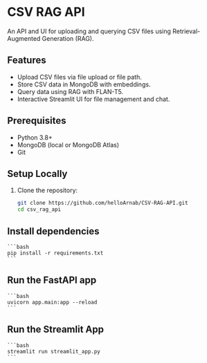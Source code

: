 # CSV RAG API

An API and UI for uploading and querying CSV files using Retrieval-Augmented Generation (RAG).

## Features
- Upload CSV files via file upload or file path.
- Store CSV data in MongoDB with embeddings.
- Query data using RAG with FLAN-T5.
- Interactive Streamlit UI for file management and chat.

## Prerequisites
- Python 3.8+
- MongoDB (local or MongoDB Atlas)
- Git

## Setup Locally
1. Clone the repository:
   ```bash
   git clone https://github.com/helloArnab/CSV-RAG-API.git
   cd csv_rag_api
   ```


## Install dependencies
    ```bash
    pip install -r requirements.txt
    ```


## Run the FastAPI app
    ```bash
    uvicorn app.main:app --reload
    ```


## Run the Streamlit App
    ```bash
    streamlit run streamlit_app.py
    ```